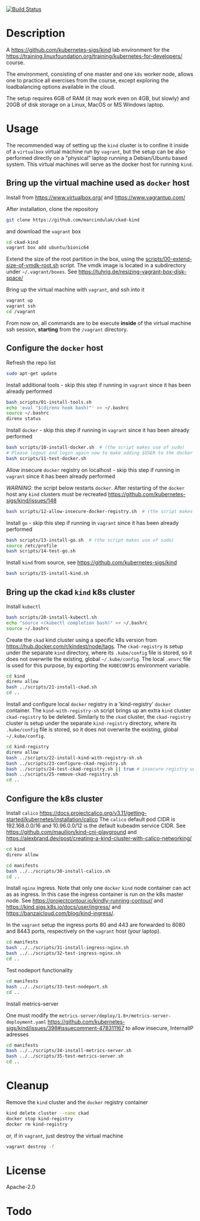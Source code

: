 [![Build Status](https://travis-ci.org/marcindulak/ckad-kind.svg?branch=master)](https://travis-ci.org/marcindulak/ckad-kind)

# Description

A https://github.com/kubernetes-sigs/kind lab environment for the https://training.linuxfoundation.org/training/kubernetes-for-developers/ course.

The environment, consisting of one master and one `k8s` worker node,
allows one to practice all exercises from the course,
except exploring the loadbalancing options available in the cloud.

The setup requires 6GB of RAM (it may work even on 4GB, but slowly) and
20GB of disk storage on a Linux, MacOS or MS Windows laptop.


# Usage

The recommended way of setting up the `kind` cluster is to confine it inside
of a `virtualbox` virtual machine run by `vagrant`, but the setup can be also performed
directly on a "physical" laptop running a Debian/Ubuntu based system.
This virtual machines will serve as the docker host for running `kind`.


## Bring up the virtual machine used as `docker` host

Install from https://www.virtualbox.org/ and https://www.vagrantup.com/

After installation, clone the repository

```sh
git clone https://github.com/marcindulak/ckad-kind
```

and download the `vagrant` box

```sh
cd ckad-kind
vagrant box add ubuntu/bionic64
```

Extend the size of the root partition in the box, using the [scripts/00-extend-size-of-vmdk-root.sh](scripts/00-extend-size-of-vmdk-root.sh) script.
The vmdk image is located in a subdirectory under `~/.vagrant/boxes`. See https://tuhrig.de/resizing-vagrant-box-disk-space/

Bring up the virtual machine with `vagrant`, and ssh into it

```sh
vagrant up
vagrant ssh
cd /vagrant
```

From now on, all commands are to be execute **inside** of the virtual machine ssh session,
**starting** from the `/vagrant` directory.


## Configure the `docker` host


Refresh the repo list

```sh
sudo apt-get update
```

Install additional tools - skip this step if running in `vagrant` since it has been already performed

```sh
bash scripts/01-install-tools.sh
echo 'eval "$(direnv hook bash)"' >> ~/.bashrc
source ~/.bashrc
direnv status
```

Install `docker` - skip this step if running in `vagrant` since it has been already performed

```sh
bash scripts/10-install-docker.sh  # (the script makes use of sudo)
# Please logout and login again now to make adding $USER to the docker group effective
bash scripts/11-test-docker.sh
```

Allow insecure `docker` registry on localhost - skip this step if running in `vagrant` since it has been already performed

*WARNING*: the script below restarts `docker`.
After restarting of the `docker` host any `kind` clusters must be recreated
https://github.com/kubernetes-sigs/kind/issues/148


```sh
bash scripts/12-allow-insecure-docker-registry.sh  # (the script makes use of sudo)
```

Install `go` - skip this step if running in `vagrant` since it has been already performed

```sh
bash scripts/13-install-go.sh  # (the script makes use of sudo)
source /etc/profile
bash scripts/14-test-go.sh
```

Install `kind` from source, see https://github.com/kubernetes-sigs/kind

```sh
bash scripts/15-install-kind.sh
```


## Bring up the ckad `kind` k8s cluster

Install `kubectl`

```sh
bash scripts/20-install-kubectl.sh
echo "source <(kubectl completion bash)" >> ~/.bashrc
source ~/.bashrc
```

Create the `ckad` kind cluster using a specific k8s version from https://hub.docker.com/r/kindest/node/tags.
The `ckad-registry` is setup under the separate `kind` directory,
where its `.kube/config` file is stored, so it does not overwrite the existing, global `~/.kube/config`.
The local `.envrc` file is used for this purpose, by exporting the `KUBECONFIG` environment variable.

```sh
cd kind
direnv allow
bash ../scripts/21-install-ckad.sh
cd ..
```

Install and configure local `docker` registry in a 'kind-registry' `docker` container.
The `kind-with-registry-sh` script brings up an extra `kind` cluster `ckad-registry` to be deleted.
Similarly to the `ckad` cluster, the `ckad-registry` cluster is setup under the separate `kind-registry` directory,
where its `.kube/config` file is stored, so it does not overwrite the existing, global `~/.kube/config`.

```sh
cd kind-registry
direnv allow
bash ../scripts/22-install-kind-with-registry-sh.sh
bash ../scripts/23-configure-ckad-registry.sh
bash ../scripts/24-test-ckad-registry.sh || true # insecure registry unsupported yet https://github.com/containerd/cri/issues/1367
bash ../scripts/25-remove-ckad-registry.sh
cd ..
```

## Configure the k8s cluster

Install `calico` https://docs.projectcalico.org/v3.11/getting-started/kubernetes/installation/calico
The `calico` default pod CIDR is 192.168.0.0/16 and 10.96.0.0/12 is the default kubeadm service CIDR.
See https://github.com/mauilion/kind-cni-playground and
https://alexbrand.dev/post/creating-a-kind-cluster-with-calico-networking/

```sh
cd kind
direnv allow
```

```sh
cd manifests
bash ../../scripts/30-install-calico.sh
cd ..
```

Install `nginx` ingress. Note that only one `docker` `kind` node container can act as as ingress.
In this case the ingress container is run on the k8s master node.
See  https://projectcontour.io/kindly-running-contour/ and
https://kind.sigs.k8s.io/docs/user/ingress/ and https://banzaicloud.com/blog/kind-ingress/.

In the `vagrant` setup the ingress ports 80 and 443 are forwarded to
8080 and 8443 ports, respectively on the `vagrant` host (your laptop).

```sh
cd manifests
bash ../../scripts/31-install-ingress-nginx.sh
bash ../../scripts/32-test-ingress-nginx.sh
cd ..
```

Test nodeport functionality

```sh
cd manifests
bash ../../scripts/33-test-nodeport.sh
cd ..
```

Install metrics-server

One must modify the `metrics-server/deploy/1.8+/metrics-server-deployment.yaml`
https://github.com/kubernetes-sigs/kind/issues/398#issuecomment-478311167
to allow insecure, InternalIP adresses


```sh
cd manifests
bash ../../scripts/34-install-metrics-server.sh
bash ../../scripts/35-test-metrics-server.sh
cd ..
```


# Cleanup

Remove the `kind` cluster and the `docker` registry container

```sh
kind delete cluster --name ckad
docker stop kind-registry
docker rm kind-registry
```

or, if in `vagrant`, just destroy the virtual machine

```sh
vagrant destroy -f
```


# License

Apache-2.0


# Todo
